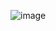 ![image](https://user-images.githubusercontent.com/60110955/77334464-7f9a5c80-6d2d-11ea-9c2e-faa4a5904ec6.png)
